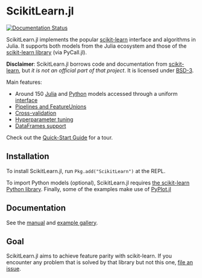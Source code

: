 # ScikitLearn.jl

[![Documentation Status](https://readthedocs.org/projects/scikitlearnjl/badge/?version=latest)](http://scikitlearnjl.readthedocs.org/en/latest/?badge=latest)

ScikitLearn.jl implements the popular
[scikit-learn](http://scikit-learn.org/stable/) interface and algorithms in
Julia. It supports both models from the Julia ecosystem and those of the
[scikit-learn library](http://scikit-learn.org/stable/modules/classes.html)
(via PyCall.jl).

**Disclaimer**: ScikitLearn.jl borrows code and documentation from
[scikit-learn](http://scikit-learn.org/stable/), but *it is not an official part
of that project*. It is licensed under [BSD-3](LICENSE).

Main features:

- Around 150 [Julia](http://scikitlearnjl.readthedocs.org/en/latest/models/#Julia) and [Python](http://scikitlearnjl.readthedocs.io/en/latest/models/#python-models) models accessed through a uniform [interface](http://scikitlearnjl.readthedocs.org/en/latest/api/)
- [Pipelines and FeatureUnions](http://scikitlearnjl.readthedocs.org/en/latest/pipelines/)
- [Cross-validation](http://scikitlearnjl.readthedocs.org/en/latest/cross_validation/)
- [Hyperparameter tuning](http://scikitlearnjl.readthedocs.org/en/latest/model_selection/)
- [DataFrames support](http://scikitlearnjl.readthedocs.org/en/latest/dataframes/)

Check out the [Quick-Start
Guide](http://scikitlearnjl.readthedocs.org/en/latest/quickstart/) for a
tour.

## Installation

To install ScikitLearn.jl, run `Pkg.add("ScikitLearn")` at the REPL.

To import Python models (optional), ScikitLearn.jl requires [the scikit-learn Python library](http://scikitlearnjl.readthedocs.io/en/latest/models/#installation). Finally, some of the examples make use of [PyPlot.jl](https://github.com/stevengj/PyPlot.jl)

## Documentation

See the [manual](http://scikitlearnjl.readthedocs.org/en/latest/) and
[example gallery](docs/examples.md).

## Goal

ScikitLearn.jl aims to achieve feature parity with scikit-learn. If you
encounter any problem that is solved by that library but not this one, [file an
issue](https://github.com/cstjean/ScikitLearn.jl/issues).